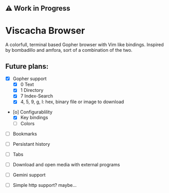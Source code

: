 ## :warning: Work in Progress

# Viscacha Browser
A colorfull, terminal based Gopher browser with Vim like bindings.
Inspired by bombadillo and amfora, sort of a combination of the two.

## Future plans:
- [X] Gopher support
    - [X] 0 Text
    - [X] 1 Directory
    - [X] 7 Index-Search
    - [X] 4, 5, 9, g, I:  hex, binary file or image to download
- [o] Configurablility
    - [X] Key bindings
    - [ ] Colors
- [ ] Bookmarks
- [ ] Persistant history
- [ ] Tabs
- [ ] Download and open media with external programs
- [ ] Gemini support
- [ ] Simple http support? maybe...

